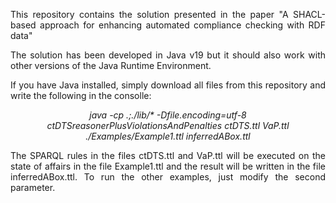 <html>
<p style="text-align:justify">
This repository contains the solution presented in the paper "A SHACL-based approach for enhancing automated compliance checking with RDF data"
</p>

<p style="text-align:justify">
The solution has been developed in Java v19 but it should also work with other versions of the Java Runtime Environment.
</p>

<p style="text-align:justify">
If you have Java installed, simply download all files from this repository and write the following in the consolle:
</p>

<p style="text-align: center">
<i>java -cp .;./lib/* -Dfile.encoding=utf-8 ctDTSreasonerPlusViolationsAndPenalties</i>
<i>ctDTS.ttl VaP.ttl ./Examples/Example1.ttl inferredABox.ttl</i>
</p>

<p style="text-align:justify">
The SPARQL rules in the files ctDTS.ttl and VaP.ttl will be executed on the state of affairs in the file Example1.ttl and the result will be written in the file inferredABox.ttl. To run the other examples, just modify the second parameter.
</p>
</html>
